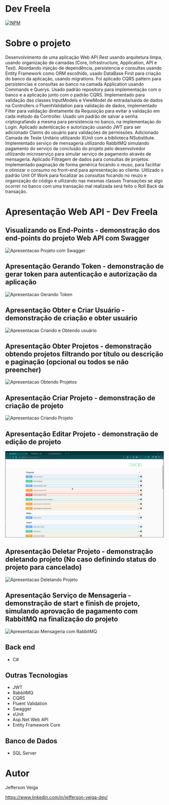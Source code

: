# Dev Freela

[![NPM](https://img.shields.io/github/license/jehveiga/Blog-api)](https://github.com/jehveiga/dev-freela/blob/main/LICENSE)

# Sobre o projeto

Desenvolvimento de uma aplicação Web API Rest usando arquitetura limpa, usando organização de camadas (Core, Infrastructure, Application, API e Test).
Abordando injeção de dependência, persistencia e consultas usando Entity Framework como ORM escolhido, usado DataBase First para criação do banco da aplicação, usando migrations.
Foi aplicado CQRS pattern para persistencias e consultas ao banco na camada Application usando Commands e Querys.
Usado padrão repository para implementação com o banco e a aplicação junto com o padrão CQRS.
Implementado para validação das classes InputModels e ViewModel de entrada/saida de dados na Controllers o FluentValidation para validação de dados, implementado Filter para validação diretamente da Requisição para evitar a validação em cada método da Controller.
Usado um padrão de salvar a senha criptografando a mesma para persistencia no banco, na implementaçào do Login.
Aplicado autenticação e autorização usando JWT para ser adicionado Claims do usuário para validações de permissões.
Adicionado Camada de Teste Unitário utilizando XUnit com a biblioteca NSubstitute.
Implementado serviço de mensageria utilizando RabbitMQ simulando pagamento do serviço da conclusão do projeto pelo desenvolvedor utilizando microserviço para simular serviço de pagamento através de mensageria.
Aplicado Filtragem de dados para consultas de projetos.
Implementado paginação de forma genérica focando o reuso, para facilitar e otimizar o consumo no front-end para apresentação ao cliente.
Uitlizado o padrão Unit Of Work para focalizar as consultas focando no reuzo e organização do código e utlizando nas mesmas classes Transações se algo ocorrer no banco com uma transação mal realizada será feito o Roll Back da transação.

# Apresentação Web API - Dev Freela

## Visualizando os End-Points - demonstração dos end-points do projeto Web API com Swagger
![Apresentacao Projeto com Swagger](https://github.com/jehveiga/dev-freela/blob/main/assets/apresentacao_swagger.gif)

## Apresentação Gerando Token - demonstração de gerar token para autenticação e autorização da aplicação
![Apresentacao Gerando Token](https://github.com/jehveiga/dev-freela/blob/main/assets/gerar_token.gif)

## Apresentação Obter e Criar Usuário - demonstração de criação e obter usuário
![Apresentacao Criando e Obtendo usuário](https://github.com/jehveiga/dev-freela/blob/main/assets/obter_criar_usuario.gif)

## Apresentação Obter Projetos - demonstração obtendo projetos filtrando por título ou descrição e paginação (opcional ou todos se não preencher)
![Apresentacao Obtendo Projetos](https://github.com/jehveiga/dev-freela/blob/main/assets/obter_project.gif)

## Apresentação Criar Projeto - demonstração de criação de projeto
![Apresentacao Criando Projeto](https://github.com/jehveiga/dev-freela/blob/main/assets/post_project.gif)

## Apresentação Editar Projeto - demonstração de edição de projeto
![Apresentacao Editando Projeto](https://github.com/jehveiga/dev-freela/blob/main/assets/put_project.gif)

## Apresentação Deletar Projeto - demonstração deletando projeto (No caso definindo status do projeto para cancelado)
![Apresentacao Deletando Projeto](https://github.com/jehveiga/dev-freela/blob/main/assets/delete_project.gif)

## Apresentação Serviço de Mensageria - demonstração de start e finish de projeto, simulando aprovação de pagamento com RabbitMQ na finalização do projeto
![Apresentacao Mensageria com RabbitMQ](https://github.com/jehveiga/dev-freela/blob/main/assets/rabbitMQ_finish_project.gif)

## Back end

- C#

## Outras Tecnologias

- JWT
- RabbitMQ
- CQRS
- Fluent Validation
- Swagger
- xUnit
- Asp.Net Web API
- Entity Framework Core

## Banco de Dados

- SQL Server

# Autor 

Jefferson Veiga

https://www.linkedin.com/in/jefferson-veiga-dev/
